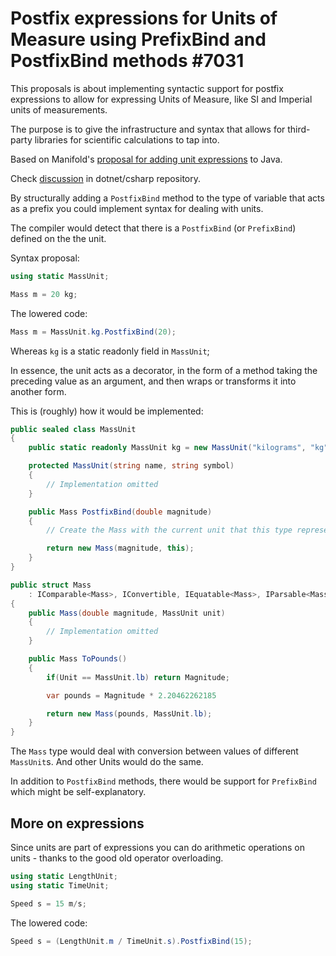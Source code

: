 # Postfix expressions for Units of Measure using PrefixBind and PostfixBind methods #7031

This proposals is about implementing syntactic support for postfix expressions to allow for expressing Units of Measure, like SI and Imperial units of measurements.

The purpose is to give the infrastructure and syntax that allows for third-party libraries for scientific calculations to tap into.

Based on Manifold's [proposal for adding unit expressions](https://github.com/manifold-systems/manifold/tree/master/manifold-deps-parent/manifold-ext#unit-expressions) to Java.

Check [discussion](https://github.com/dotnet/csharplang/discussions/7031) in dotnet/csharp repository.

By structurally adding a ```PostfixBind``` method to the type of variable that acts as a prefix you could implement syntax for dealing with units.

The compiler would detect that there is a ```PostfixBind``` (or ```PrefixBind```) defined on the the unit.

Syntax proposal:

```csharp
using static MassUnit;

Mass m = 20 kg;
```

The lowered code:

```csharp
Mass m = MassUnit.kg.PostfixBind(20);
```

Whereas ```kg``` is a static readonly field in ```MassUnit```;

In essence, the unit acts as a decorator, in the form of a method taking the preceding value as an argument, and then wraps or transforms it into another form.

This is (roughly) how it would be implemented:

```csharp
public sealed class MassUnit
{
    public static readonly MassUnit kg = new MassUnit("kilograms", "kg");

    protected MassUnit(string name, string symbol) 
    {
        // Implementation omitted
    }

    public Mass PostfixBind(double magnitude)
    {
        // Create the Mass with the current unit that this type represents.

        return new Mass(magnitude, this);
    }
}

public struct Mass 
    : IComparable<Mass>, IConvertible, IEquatable<Mass>, IParsable<Mass>, System.Numerics.IAdditionOperators<Mass,Mass,Mass>
{
    public Mass(double magnitude, MassUnit unit) 
    {
        // Implementation omitted
    }

    public Mass ToPounds()  
    {
        if(Unit == MassUnit.lb) return Magnitude;

        var pounds = Magnitude * 2.20462262185

        return new Mass(pounds, MassUnit.lb);
    }
}
```

The ```Mass``` type would deal with conversion between values of different ```MassUnit```s. And other Units would do the same. 

In addition to ```PostfixBind``` methods, there would be support for ```PrefixBind``` which might be self-explanatory.

## More on expressions

Since units are part of expressions you can do arithmetic operations on units - thanks to the good old operator overloading.

```csharp
using static LengthUnit;
using static TimeUnit;

Speed s = 15 m/s;
```

The lowered code:

```csharp
Speed s = (LengthUnit.m / TimeUnit.s).PostfixBind(15);
```
